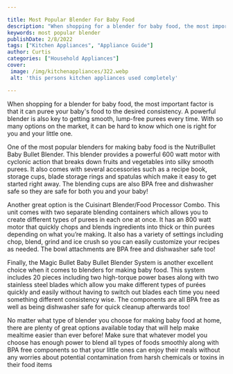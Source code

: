 ```yaml
---

title: Most Popular Blender For Baby Food
description: "When shopping for a blender for baby food, the most important factor is that it can puree your baby's food to the desired consiste...read now to learn more"
keywords: most popular blender
publishDate: 2/8/2022
tags: ["Kitchen Appliances", "Appliance Guide"]
author: Curtis
categories: ["Household Appliances"]
cover: 
 image: /img/kitchenappliances/322.webp
 alt: 'this persons kitchen appliances used completely'

---
```


When shopping for a blender for baby food, the most important factor is that it can puree your baby's food to the desired consistency. A powerful blender is also key to getting smooth, lump-free purees every time. With so many options on the market, it can be hard to know which one is right for you and your little one. 

One of the most popular blenders for making baby food is the NutriBullet Baby Bullet Blender. This blender provides a powerful 600 watt motor with cyclonic action that breaks down fruits and vegetables into silky smooth purees. It also comes with several accessories such as a recipe book, storage cups, blade storage rings and spatulas which make it easy to get started right away. The blending cups are also BPA free and dishwasher safe so they are safe for both you and your baby! 

Another great option is the Cuisinart Blender/Food Processor Combo. This unit comes with two separate blending containers which allows you to create different types of purees in each one at once. It has an 800 watt motor that quickly chops and blends ingredients into thick or thin purées depending on what you’re making. It also has a variety of settings including chop, blend, grind and ice crush so you can easily customize your recipes as needed. The bowl attachments are BPA free and dishwasher safe too! 

Finally, the Magic Bullet Baby Bullet Blender System is another excellent choice when it comes to blenders for making baby food. This system includes 20 pieces including two high-torque power bases along with two stainless steel blades which allow you make different types of purées quickly and easily without having to switch out blades each time you need something different consistency wise. The components are all BPA free as well as being dishwasher safe for quick cleanup afterwards too! 

No matter what type of blender you choose for making baby food at home, there are plenty of great options available today that will help make mealtime easier than ever before! Make sure that whatever model you choose has enough power to blend all types of foods smoothly along with BPA free components so that your little ones can enjoy their meals without any worries about potential contamination from harsh chemicals or toxins in their food items
